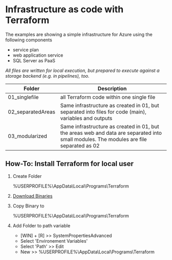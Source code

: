 # Infrastructure as code with Terraform

The examples are showing a simple infrastructure for Azure using the following components

- service plan
- web application service
- SQL Server as PaaS

_All files are written for local execution, but prepared to execute against a storage backend (e.g. in pipelines), too._

| Folder            | Description                                                                                                                             |
| ----------------- | --------------------------------------------------------------------------------------------------------------------------------------- |
| 01_singlefile     | all Terraform code within one single file                                                                                               |
| 02_separatedAreas | Same infrastructure as created in 01, but separated into files for code (main), variables and outputs                                   |
| 03_modularized    | Same infrastructure as created in 01, but the areas web and data are separated into small modules. The modules are file separated as 02 |

## How-To: Install Terraform for local user

1. Create Folder

   %USERPROFILE%\AppData\Local\Programs\Terraform

2. [Download Binaries](https://www.terraform.io/downloads.html)

3. Copy Binary to

   %USERPROFILE%\AppData\Local\Programs\Terraform

4. Add Folder to path variable
   - [WIN] + [R] >> SystemPropertiesAdvanced
   - Select 'Environement Variables'
   - Select 'Path' >> Edit
   - New >> %USERPROFILE%\AppData\Local\Programs\Terraform
